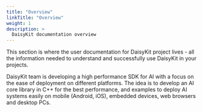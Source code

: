 ```yaml
---
title: "Overview"
linkTitle: "Overview"
weight: 1
description: >
  DaisyKit documentation overview
---
```


This section is where the user documentation for DaisyKit project lives - all the information needed to understand and successfully use DaisyKit in your projects. 

DaisyKit team is developing a high performance SDK for AI with a focus on the ease of deployment on different platforms. The idea is to develop an AI core library in C++ for the best performance, and examples to deploy AI systems easily on mobile (Android, iOS), embedded devices, web browsers and desktop PCs.
